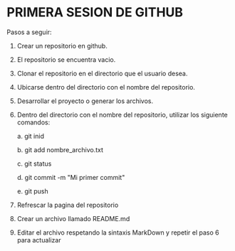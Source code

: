 # **PRIMERA SESION DE GITHUB**

Pasos a seguir:

1. Crear un repositorio en github.
2. El repositorio se encuentra vacio.
3. Clonar el repositorio en el directorio que el usuario desea.
4. Ubicarse dentro del directorio con el nombre del repositorio.
5. Desarrollar el proyecto o generar los archivos.
6. Dentro del directorio con el nombre del repositorio, utilizar los siguiente comandos:

    a.  git inid

    b.  git add nombre_archivo.txt

    c.  git status

    d.  git commit -m "Mi primer commit"
    
    e.  git push

7. Refrescar la pagina del repositorio
8. Crear un archivo llamado README.md
9. Editar el archivo respetando la sintaxis MarkDown y repetir el paso 6 para actualizar